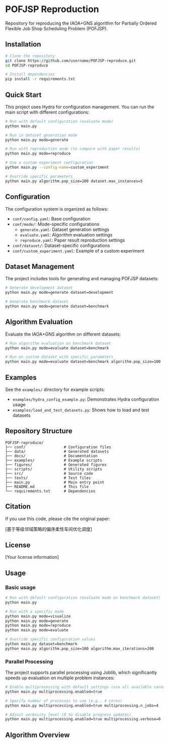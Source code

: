 # POFJSP Reproduction

Repository for reproducing the IAOA+GNS algorithm for Partially Ordered Flexible Job Shop Scheduling Problem (POFJSP).

## Installation

```bash
# Clone the repository
git clone https://github.com/username/POFJSP-reproduce.git
cd POFJSP-reproduce

# Install dependencies
pip install -r requirements.txt
```

## Quick Start

This project uses Hydra for configuration management. You can run the main script with different configurations:

```bash
# Run with default configuration (evaluate mode)
python main.py

# Run in dataset generation mode
python main.py mode=generate

# Run with reproduction mode (to compare with paper results)
python main.py mode=reproduce

# Use a custom experiment configuration
python main.py --config-name=custom_experiment

# Override specific parameters
python main.py algorithm.pop_size=100 dataset.max_instances=5
```

## Configuration

The configuration system is organized as follows:

- `conf/config.yaml`: Base configuration
- `conf/mode/`: Mode-specific configurations
  - `generate.yaml`: Dataset generation settings
  - `evaluate.yaml`: Algorithm evaluation settings
  - `reproduce.yaml`: Paper result reproduction settings
- `conf/dataset/`: Dataset-specific configurations
- `conf/custom_experiment.yaml`: Example of a custom experiment

## Dataset Management

The project includes tools for generating and managing POFJSP datasets:

```bash
# Generate development dataset
python main.py mode=generate dataset=development

# Generate benchmark dataset
python main.py mode=generate dataset=benchmark
```

## Algorithm Evaluation

Evaluate the IAOA+GNS algorithm on different datasets:

```bash
# Run algorithm evaluation on benchmark dataset
python main.py mode=evaluate dataset=benchmark

# Run on custom dataset with specific parameters
python main.py mode=evaluate dataset=benchmark algorithm.pop_size=100
```

## Examples

See the `examples/` directory for example scripts:

- `examples/hydra_config_example.py`: Demonstrates Hydra configuration usage
- `examples/load_and_test_datasets.py`: Shows how to load and test datasets

## Repository Structure

```
POFJSP-reproduce/
├── conf/                 # Configuration files
├── data/                 # Generated datasets
├── docs/                 # Documentation
├── examples/             # Example scripts
├── figures/              # Generated figures
├── scripts/              # Utility scripts
├── src/                  # Source code
├── tests/                # Test files
├── main.py               # Main entry point
├── README.md             # This file
└── requirements.txt      # Dependencies
```

## Citation

If you use this code, please cite the original paper:

[基于等级邻域策略的偏序柔性车间优化调度]

## License

[Your license information]

## Usage

### Basic usage

```bash
# Run with default configuration (evaluate mode on benchmark dataset)
python main.py

# Run with a specific mode
python main.py mode=visualize
python main.py mode=generate
python main.py mode=reproduce
python main.py mode=evaluate

# Override specific configuration values
python main.py dataset=benchmark
python main.py algorithm.pop_size=100 algorithm.max_iterations=200
```

### Parallel Processing

The project supports parallel processing using Joblib, which significantly speeds up evaluation on multiple problem instances:

```bash
# Enable multiprocessing with default settings (use all available cores)
python main.py multiprocessing.enabled=true

# Specify number of processes to use (e.g., 4 cores)
python main.py multiprocessing.enabled=true multiprocessing.n_jobs=4

# Adjust verbosity level (0 to disable progress updates)
python main.py multiprocessing.enabled=true multiprocessing.verbose=0
```

## Algorithm Overview 